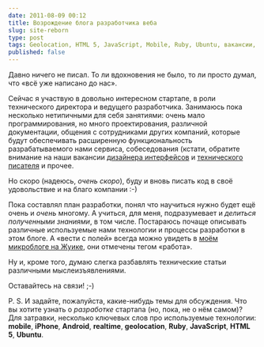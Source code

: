 ```yaml
---
date: 2011-08-09 00:12
title: Возрождение блога разработчика веба
slug: site-reborn
type: post
tags: Geolocation, HTML 5, JavaScript, Mobile, Ruby, Ubuntu, вакансии, работа, стартап
published: false
---
```


Давно ничего не писал. То ли вдохновения не было, то ли просто думал, что «всё уже написано до нас».

Сейчас я участвую в довольно интересном стартапе, в роли технического директора и ведущего разработчика. Занимаюсь пока несколько нетипичными для себя занятиями: очень мало программирования, но много проектирования, различной документации, общения с сотрудниками других компаний, которые будут обеспечивать расширенную функциональность разрабатываемого нами сервиса, собеседования (кстати, обратите внимание на наши вакансии [дизайнера интерфейсов](http://moikrug.ru/vacancies/819256709/ "Вакансия дизайнера интерфейсов") и [технического писателя](http://moikrug.ru/vacancies/782116511/ "Вакансия технического писателя") и прочее.

Но скоро (надеюсь, *очень скоро*), буду и вновь писать код в своё удовольствие и на благо компании :-)

Пока составлял план разработки, понял что научиться нужно будет ещё очень и *очень* многому. А учиться, для меня, подразумевает и *делиться полученными знаниями*, в том числе. Постараюсь почаще описывать различные используемые нами технологии и процессы разработки в этом блоге. А «вести с полей» всегда можно увидеть в [моём микроблоге на Жуике](http://juick.com/rr/?tag=работа "Вести с полей о работе над текущим проектом"), они отмечены тегом «работа».

Ну и, кроме того, думаю слегка разбавлять технические статьи различными мыслеизъявлениями.

Оставайтесь на связи! ;-)

P. S. И задайте, пожалуйста, какие-нибудь темы для обсуждения. Что вы хотите узнать о *разработке* стартапа (но, пока, не о нём самом)? Для затравки, несколько ключевых слов про используемые технологии: **mobile**, **iPhone**, **Android**,  **realtime**, **geolocation**, **Ruby**, **JavaScript**, **HTML 5**, **Ubuntu**.
